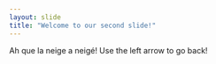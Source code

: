 ```yaml
---
layout: slide
title: "Welcome to our second slide!"
---
```

Ah que la neige a neigé!
Use the left arrow to go back!
